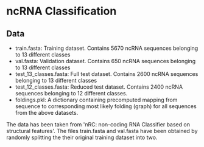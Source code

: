 # ncRNA Classification

## Data

- train.fasta: Training dataset. Contains 5670 ncRNA sequences belonging
 to 13 different classes 
- val.fasta: Validation dataset. Contains 650 ncRNA sequences belonging
 to 13 different classes
- test_13_classes.fasta: Full test dataset. Contains 2600 ncRNA 
sequences belonging to 13 different classes
- test_12_classes.fasta: Reduced test dataset. Contains 2400 ncRNA 
sequences belonging to 12 different classes. 
- foldings.pkl: A dictionary containing precomputed mapping from sequence to 
corresponding most likely folding (graph) for all sequences from the above 
datasets.

The data has been taken from 'nRC: non-coding RNA Classifier based on structural features'.
The files train.fasta and val.fasta have been obtained by randomly splitting the 
their original training dataset into two.

